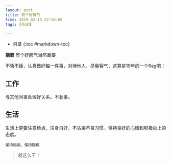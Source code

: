 ```yaml
---
layout: post
title: 有个好脾气 
time: 2019-02-15 22:58:00 
tags: [杂谈] 

---
```

* 目录
{:toc #markdown-toc}

**摘要** 有个好脾气当然重要

不骄不躁，认真做好每一件事，对待他人，尽量客气，这算是19年的一个flag吧！

## 工作

与其他同事处理好关系，不惹事。

## 生活

生活上更要注意检点，洁身自好，不沾染不良习惯。保持良好的心情和积极向上的态度。

`保持阅读、保持锻炼`

> 就这么干！